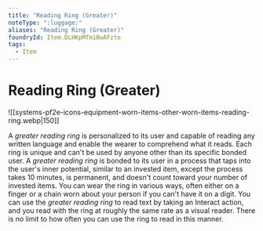```yaml
---
title: "Reading Ring (Greater)"
noteType: ":luggage:"
aliases: "Reading Ring (Greater)"
foundryId: Item.DLHKpMTm1BwAFzto
tags:
  - Item
---
```


# Reading Ring (Greater)
![[systems-pf2e-icons-equipment-worn-items-other-worn-items-reading-ring.webp|150]]

A _greater reading ring_ is personalized to its user and capable of reading any written language and enable the wearer to comprehend what it reads. Each ring is unique and can't be used by anyone other than its specific bonded user. A _greater reading ring_ is bonded to its user in a process that taps into the user's inner potential, similar to an invested item, except the process takes 10 minutes, is permanent, and doesn't count toward your number of invested items. You can wear the ring in various ways, often either on a finger or a chain worn about your person if you can't have it on a digit. You can use the _greater reading ring_ to read text by taking an Interact action, and you read with the ring at roughly the same rate as a visual reader. There is no limit to how often you can use the ring to read in this manner.
